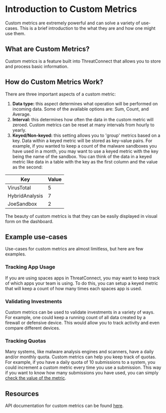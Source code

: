 # Introduction to Custom Metrics

Custom metrics are extremely powerful and can solve a variety of use-cases. This is a brief introduction to the what they are and how one might use them.

## What are Custom Metrics?

Custom metrics is a feature built into ThreatConnect that allows you to store and process basic information.

## How do Custom Metrics Work?

There are three important aspects of a custom metric:

1. **Data type:** this aspect determines what operation will be performed on incoming data. Some of the available options are: Sum, Count, and Average.
2. **Interval:** this determines how often the data in the custom metric will zeroed. Custom metrics can be reset at many intervals from hourly to yearly.
3. **Keyed/Non-keyed:** this setting allows you to 'group' metrics based on a key. Data within a keyed metric will be stored as key-value pairs. For example, if you wanted to keep a count of the malware sandboxes you have used in a month, you may want to use a keyed metric with the key being the name of the sandbox. You can think of the data in a keyed metric like data in a table with the key as the first column and the value as the second:

| Key | Value |
|---|---|
| VirusTotal | 5 |
| HybridAnalysis | 7 |
| JoeSandbox | 2 |

The beauty of custom metrics is that they can be easily displayed in visual form on the dashboard.

## Example use-cases

Use-cases for custom metrics are almost limitless, but here are few examples.

### Tracking App Usage

If you are using spaces apps in ThreatConnect, you may want to keep track of which apps your team is using. To do this, you can setup a keyed metric that will keep a count of how many times each spaces app is used.

### Validating Investments

Custom metrics can be used to validate investments in a variety of ways. For example, one could keep a running count of all data created by a firewall or defensive device. This would allow you to track activity and even compare different devices.

### Tracking Quotas

Many systems, like malware analysis engines and scanners, have a daily and/or monthly quota. Custom metrics can help you keep track of quotas. For example, if you have a daily quota of 10 submissions to a system, you could increment a custom metric every time you use a submission. This way if you want to know how many submissions you have used, you can simply [check the value of the metric](../constructs/retrieving-the-value-of-a-custom-metric).

## Resources

API documentation for custom metrics can be found [here](https://docs.threatconnect.com/en/latest/rest_api/custom_metrics/custom_metrics.html#custom-metrics).
